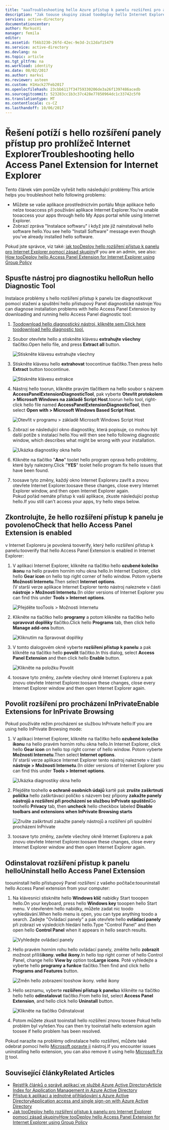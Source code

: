 ```yaml
---
title: "aaaTroubleshooting hello Azure přístup k panelu rozšíření pro aplikaci Internet Explorer | Microsoft Docs"
description: "Jak toouse skupiny zásad toodeploy hello Internet Explorer rozšíření pro portál Moje aplikace hello."
services: active-directory
documentationcenter: 
author: MarkusVi
manager: femila
editor: 
ms.assetid: f56b3230-26fd-42ec-9e3d-2c12daf15479
ms.service: active-directory
ms.devlang: na
ms.topic: article
ms.tgt_pltfrm: na
ms.workload: identity
ms.date: 08/02/2017
ms.author: markvi
ms.reviewer: asteen
ms.custom: H1Hack27Feb2017
ms.openlocfilehash: 23cbb6117f34759330206de3a26f1397486acedb
ms.sourcegitcommit: 523283cc1b3c37c428e77850964dc1c33742c5f0
ms.translationtype: MT
ms.contentlocale: cs-CZ
ms.lasthandoff: 10/06/2017
---
```

# <a name="troubleshooting-hello-access-panel-extension-for-internet-explorer"></a><span data-ttu-id="c6a55-103">Řešení potíží s hello rozšíření panely přístup pro prohlížeč Internet Explorer</span><span class="sxs-lookup"><span data-stu-id="c6a55-103">Troubleshooting hello Access Panel Extension for Internet Explorer</span></span>
<span data-ttu-id="c6a55-104">Tento článek vám pomůže vyřešit hello následující problémy:</span><span class="sxs-lookup"><span data-stu-id="c6a55-104">This article helps you troubleshoot hello following problems:</span></span>

* <span data-ttu-id="c6a55-105">Můžete se vaše aplikace prostřednictvím portálu Moje aplikace hello nelze tooaccess při používání aplikace Internet Explorer.</span><span class="sxs-lookup"><span data-stu-id="c6a55-105">You're unable tooaccess your apps through hello My Apps portal while using Internet Explorer.</span></span>
* <span data-ttu-id="c6a55-106">Zobrazí zpráva "Instalace softwaru" i když jste již nainstalovali hello software hello.</span><span class="sxs-lookup"><span data-stu-id="c6a55-106">You see hello "Install Software" message even though you've already installed hello software.</span></span>

<span data-ttu-id="c6a55-107">Pokud jste správce, viz také: [jak tooDeploy hello rozšíření přístup k panelu pro Internet Explorer pomocí zásad skupiny](active-directory-saas-ie-group-policy.md)</span><span class="sxs-lookup"><span data-stu-id="c6a55-107">If you are an admin, see also: [How tooDeploy hello Access Panel Extension for Internet Explorer using Group Policy](active-directory-saas-ie-group-policy.md)</span></span>

## <a name="run-hello-diagnostic-tool"></a><span data-ttu-id="c6a55-108">Spusťte nástroj pro diagnostiku hello</span><span class="sxs-lookup"><span data-stu-id="c6a55-108">Run hello Diagnostic Tool</span></span>
<span data-ttu-id="c6a55-109">Instalace problémy s hello rozšíření přístup k panelu lze diagnostikovat pomocí stažení a spuštění hello přístupový Panel diagnostické nástroje:</span><span class="sxs-lookup"><span data-stu-id="c6a55-109">You can diagnose installation problems with hello Access Panel Extension by downloading and running hello Access Panel diagnostic tool:</span></span>

1. [<span data-ttu-id="c6a55-110">Toodownload hello diagnostický nástroj, klikněte sem.</span><span class="sxs-lookup"><span data-stu-id="c6a55-110">Click here toodownload hello diagnostic tool.</span></span>](https://account.activedirectory.windowsazure.com/applications/AccessPanelExtensionDiagnosticTool/AccessPanelExtensionDiagnosticTool.zip)
2. <span data-ttu-id="c6a55-111">Soubor otevřete hello a stiskněte klávesu **extrahujte všechny** tlačítko.</span><span class="sxs-lookup"><span data-stu-id="c6a55-111">Open hello file, and press **Extract all** button.</span></span>
   
    ![Stiskněte klávesu extrahujte všechny](./media/active-directory-saas-ie-troubleshooting/extract1.png)
3. <span data-ttu-id="c6a55-113">Stiskněte klávesu hello **extrahovat** toocontinue tlačítko.</span><span class="sxs-lookup"><span data-stu-id="c6a55-113">Then press hello **Extract** button toocontinue.</span></span>
   
    ![Stiskněte klávesu extrakce](./media/active-directory-saas-ie-troubleshooting/extract2.png)
4. <span data-ttu-id="c6a55-115">Nástroj hello toorun, klikněte pravým tlačítkem na hello soubor s názvem **AccessPanelExtensionDiagnosticTool**, pak vyberte **Otevřít protokolem > Microsoft Windows na základě Script Host**.</span><span class="sxs-lookup"><span data-stu-id="c6a55-115">toorun hello tool, right-click hello file named **AccessPanelExtensionDiagnosticTool**, then select **Open with > Microsoft Windows Based Script Host**.</span></span>
   
    ![Otevřít v programu > základě Microsoft Windows Script Host](./media/active-directory-saas-ie-troubleshooting/open_tool.png)
5. <span data-ttu-id="c6a55-117">Zobrazí se následující okno diagnostiky, která popisuje, co mohou být další potíže s instalací hello.</span><span class="sxs-lookup"><span data-stu-id="c6a55-117">You will then see hello following diagnostic window, which describes what might be wrong with your installation.</span></span>
   
    ![Ukázka diagnostiky okna hello](./media/active-directory-saas-ie-troubleshooting/tool_preview.png)
6. <span data-ttu-id="c6a55-119">Klikněte na tlačítko "**Ano**" toolet hello program oprava hello problémy, které byly nalezeny.</span><span class="sxs-lookup"><span data-stu-id="c6a55-119">Click "**YES**" toolet hello program fix hello issues that have been found.</span></span>
7. <span data-ttu-id="c6a55-120">toosave tyto změny, každý okno Internet Exploreru zavřít a znovu otevřete Internet Explorer.</span><span class="sxs-lookup"><span data-stu-id="c6a55-120">toosave these changes, close every Internet Explorer window, and then open Internet Explorer again.</span></span><br /><span data-ttu-id="c6a55-121">Pokud pořád nemáte přístup k vaší aplikace, zkuste následující postup hello.</span><span class="sxs-lookup"><span data-stu-id="c6a55-121">If you still can't access your apps, try hello steps below.</span></span>

## <a name="check-that-hello-access-panel-extension-is-enabled"></a><span data-ttu-id="c6a55-122">Zkontrolujte, že hello rozšíření přístup k panelu je povoleno</span><span class="sxs-lookup"><span data-stu-id="c6a55-122">Check that hello Access Panel Extension is enabled</span></span>
<span data-ttu-id="c6a55-123">v Internet Exploreru je povolená tooverify, který hello rozšíření přístup k panelu:</span><span class="sxs-lookup"><span data-stu-id="c6a55-123">tooverify that hello Access Panel Extension is enabled in Internet Explorer:</span></span>

1. <span data-ttu-id="c6a55-124">V aplikaci Internet Explorer, klikněte na tlačítko hello **ozubené kolečko ikonu** na hello pravém horním rohu okna hello.</span><span class="sxs-lookup"><span data-stu-id="c6a55-124">In Internet Explorer, click hello **Gear icon** on hello top right corner of hello window.</span></span> <span data-ttu-id="c6a55-125">Potom vyberte **Možnosti Internetu**.</span><span class="sxs-lookup"><span data-stu-id="c6a55-125">Then select **Internet options**.</span></span><br /><span data-ttu-id="c6a55-126">(V starší verze aplikace Internet Explorer tento nástroj naleznete v části **nástroje > Možnosti Internetu**.</span><span class="sxs-lookup"><span data-stu-id="c6a55-126">(In older versions of Internet Explorer you can find this under **Tools > Internet options**.</span></span>
   
    ![Přejděte tooTools > Možnosti Internetu](./media/active-directory-saas-ie-troubleshooting/internetoptions.png)
2. <span data-ttu-id="c6a55-128">Klikněte na tlačítko hello **programy** a potom klikněte na tlačítko hello **spravovat doplňky** tlačítko.</span><span class="sxs-lookup"><span data-stu-id="c6a55-128">Click hello **Programs** tab, then click hello **Manage add-ons** button.</span></span>
   
    ![Kliknutím na Spravovat doplňky](./media/active-directory-saas-ie-troubleshooting/internetoptions_programs.png)
3. <span data-ttu-id="c6a55-130">V tomto dialogovém okně vyberte **rozšíření přístup k panelu** a pak klikněte na tlačítko hello **povolit** tlačítko.</span><span class="sxs-lookup"><span data-stu-id="c6a55-130">In this dialog, select **Access Panel Extension** and then click hello **Enable** button.</span></span>
   
    ![Klikněte na položku Povolit](./media/active-directory-saas-ie-troubleshooting/enableaddon.png)
4. <span data-ttu-id="c6a55-132">toosave tyto změny, zavřete všechny okně Internet Exploreru a pak znovu otevřete Internet Explorer.</span><span class="sxs-lookup"><span data-stu-id="c6a55-132">toosave these changes, close every Internet Explorer window and then open Internet Explorer again.</span></span>

## <a name="enable-extensions-for-inprivate-browsing"></a><span data-ttu-id="c6a55-133">Povolit rozšíření pro procházení InPrivate</span><span class="sxs-lookup"><span data-stu-id="c6a55-133">Enable Extensions for InPrivate Browsing</span></span>
<span data-ttu-id="c6a55-134">Pokud používáte režim procházení se službou InPrivate hello:</span><span class="sxs-lookup"><span data-stu-id="c6a55-134">If you are using hello InPrivate Browsing mode:</span></span>

1. <span data-ttu-id="c6a55-135">V aplikaci Internet Explorer, klikněte na tlačítko hello **ozubené kolečko ikonu** na hello pravém horním rohu okna hello.</span><span class="sxs-lookup"><span data-stu-id="c6a55-135">In Internet Explorer, click hello **Gear icon** on hello top right corner of hello window.</span></span> <span data-ttu-id="c6a55-136">Potom vyberte **Možnosti Internetu**.</span><span class="sxs-lookup"><span data-stu-id="c6a55-136">Then select **Internet options**.</span></span><br /><span data-ttu-id="c6a55-137">(V starší verze aplikace Internet Explorer tento nástroj naleznete v části **nástroje > Možnosti Internetu**.</span><span class="sxs-lookup"><span data-stu-id="c6a55-137">(In older versions of Internet Explorer you can find this under **Tools > Internet options**.</span></span>
   
    ![Ukázka diagnostiky okna hello](./media/active-directory-saas-ie-troubleshooting/inprivateoptions.png)
2. <span data-ttu-id="c6a55-139">Přejděte toohello **o ochraně osobních údajů** kartě pak **zrušte zaškrtnutí políčka** hello zaškrtávací políčko s názvem bez přípony **zakažte panely nástrojů a rozšíření při procházení se službou InPrivate spuštění**</span><span class="sxs-lookup"><span data-stu-id="c6a55-139">Go toohello **Privacy** tab, then **uncheck** hello checkbox labeled **Disable toolbars and extensions when InPrivate Browsing starts**</span></span></p>
   
    ![Zrušte zaškrtnutí zakažte panely nástrojů a rozšíření při spuštění procházení InPrivate](./media/active-directory-saas-ie-troubleshooting/enabletoolbars.png)
3. <span data-ttu-id="c6a55-141">toosave tyto změny, zavřete všechny okně Internet Exploreru a pak znovu otevřete Internet Explorer.</span><span class="sxs-lookup"><span data-stu-id="c6a55-141">toosave these changes, close every Internet Explorer window and then open Internet Explorer again.</span></span>

## <a name="uninstall-hello-access-panel-extension"></a><span data-ttu-id="c6a55-142">Odinstalovat rozšíření přístup k panelu hello</span><span class="sxs-lookup"><span data-stu-id="c6a55-142">Uninstall hello Access Panel Extension</span></span>
<span data-ttu-id="c6a55-143">toouninstall hello přístupový Panel rozšíření z vašeho počítače:</span><span class="sxs-lookup"><span data-stu-id="c6a55-143">toouninstall hello Access Panel extension from your computer:</span></span>

1. <span data-ttu-id="c6a55-144">Na klávesnici stiskněte hello **Windows klíč** nabídky Start tooopen hello.</span><span class="sxs-lookup"><span data-stu-id="c6a55-144">On your keyboard, press hello **Windows key** tooopen hello Start menu.</span></span> <span data-ttu-id="c6a55-145">V otevřeném hello nabídky, můžete zadat nic toodo vyhledávání.</span><span class="sxs-lookup"><span data-stu-id="c6a55-145">When hello menu is open, you can type anything toodo a search.</span></span> <span data-ttu-id="c6a55-146">Zadejte "Ovládací panely" a pak otevřete hello **ovládací panely** při zobrazí ve výsledcích hledání hello.</span><span class="sxs-lookup"><span data-stu-id="c6a55-146">Type "Control Panel" and then open hello **Control Panel** when it appears in hello search results.</span></span>
   
    ![Vyhledejte ovládací panely](./media/active-directory-saas-ie-troubleshooting/search_sm.png)
2. <span data-ttu-id="c6a55-148">Hello pravém horním rohu hello ovládací panely, změňte hello **zobrazit** možnost příliš**ikony. velké ikony**.</span><span class="sxs-lookup"><span data-stu-id="c6a55-148">In hello top right corner of hello Control Panel, change hello **View by** option too**Large icons**.</span></span> <span data-ttu-id="c6a55-149">Poté vyhledejte a vyberte hello **programy a funkce** tlačítko.</span><span class="sxs-lookup"><span data-stu-id="c6a55-149">Then find and click hello **Programs and Features** button.</span></span>
   
    ![Změn hello zobrazení tooshow ikony. velké ikony](./media/active-directory-saas-ie-troubleshooting/control_panel.png)
3. <span data-ttu-id="c6a55-151">Hello seznamu, vyberte **rozšíření přístup k panelu**a klikněte na tlačítko hello hello **odinstalovat** tlačítko.</span><span class="sxs-lookup"><span data-stu-id="c6a55-151">From hello list, select **Access Panel Extension**, and hello click hello **Uninstall** button.</span></span>
   
    ![Klikněte na tlačítko Odinstalovat](./media/active-directory-saas-ie-troubleshooting/uninstall.png)
4. <span data-ttu-id="c6a55-153">Potom můžete zkusit tooinstall hello rozšíření znovu toosee Pokud hello problém byl vyřešen.</span><span class="sxs-lookup"><span data-stu-id="c6a55-153">You can then try tooinstall hello extension again toosee if hello problem has been resolved.</span></span>

<span data-ttu-id="c6a55-154">Pokud narazíte na problémy odinstalace hello rozšíření, můžete také odebrat pomocí hello [Microsoft opravte ji](https://go.microsoft.com/?linkid=9779673) nástroj.</span><span class="sxs-lookup"><span data-stu-id="c6a55-154">If you encounter issues uninstalling hello extension, you can also remove it using hello [Microsoft Fix It](https://go.microsoft.com/?linkid=9779673) tool.</span></span>

## <a name="related-articles"></a><span data-ttu-id="c6a55-155">Související články</span><span class="sxs-lookup"><span data-stu-id="c6a55-155">Related Articles</span></span>
* [<span data-ttu-id="c6a55-156">Rejstřík článků o správě aplikací ve službě Azure Active Directory</span><span class="sxs-lookup"><span data-stu-id="c6a55-156">Article Index for Application Management in Azure Active Directory</span></span>](active-directory-apps-index.md)
* [<span data-ttu-id="c6a55-157">Přístup k aplikaci a jednotné přihlašování s Azure Active Directory</span><span class="sxs-lookup"><span data-stu-id="c6a55-157">Application access and single sign-on with Azure Active Directory</span></span>](active-directory-appssoaccess-whatis.md)
* [<span data-ttu-id="c6a55-158">Jak tooDeploy hello rozšíření přístup k panelu pro Internet Explorer pomocí zásad skupiny</span><span class="sxs-lookup"><span data-stu-id="c6a55-158">How tooDeploy hello Access Panel Extension for Internet Explorer using Group Policy</span></span>](active-directory-saas-ie-group-policy.md)

